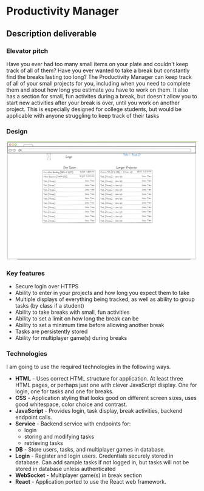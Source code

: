 # Productivity Manager

## Description deliverable

### Elevator pitch

Have you ever had too many small items on your plate and couldn't keep track of all of them? Have you ever wanted to take a break but constantly find the breaks lasting too long? The Productivity Manager can keep track of all of your small projects for you, including when you need to complete them and about how long you estimate you have to work on them. It also has a section for small, fun activites during a break, but doesn't allow you to start new activities after your break is over, until you work on another project. This is especially designed for college students, but would be applicable with anyone struggling to keep track of their tasks

### Design

![Mock](mock-draft.png)


### Key features

- Secure login over HTTPS
- Ability to enter in your projects and how long you expect them to take
- Multiple displays of everything being tracked, as well as ability to group tasks (by class if a student)
- Ability to take breaks with small, fun activities
- Ability to set a limit on how long the break can be
- Ability to set a minimum time before allowing another break
- Tasks are persistently stored
- Ability for multiplayer game(s) during breaks

### Technologies

I am going to use the required technologies in the following ways.

- **HTML** - Uses correct HTML structure for application. At least three HTML pages, or perhaps just one with clever JavaScript display. One for login, one for tasks and one for breaks.
- **CSS** - Application styling that looks good on different screen sizes, uses good whitespace, color choice and contrast.
- **JavaScript** - Provides login, task display, break activities, backend endpoint calls.
- **Service** - Backend service with endpoints for:
  - login
  - storing and modifying tasks
  - retrieving tasks
- **DB** - Store users, tasks, and multiplayer games in database.
- **Login** - Register and login users. Credentials securely stored in database. Can add sample tasks if not logged in, but tasks will not be stored in database unless authenticated
- **WebSocket** - Multiplayer game(s) in break section
- **React** - Application ported to use the React web framework.